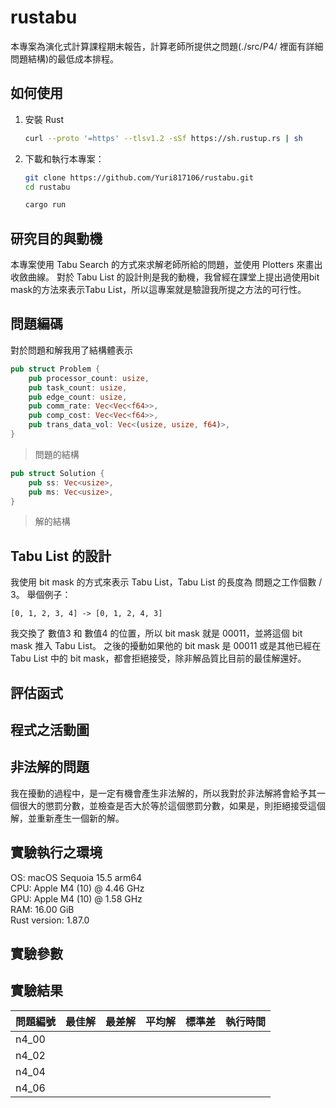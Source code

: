 # rustabu

本專案為演化式計算課程期末報告，計算老師所提供之問題(./src/P4/ 裡面有詳細問題結構)的最低成本排程。

## 如何使用

1. 安裝 Rust<br>
    ```bash
    curl --proto '=https' --tlsv1.2 -sSf https://sh.rustup.rs | sh
    ``` 
2. 下載和執行本專案：
   ```bash
   git clone https://github.com/Yuri817106/rustabu.git
   cd rustabu
   
   cargo run
   ```

## 研究目的與動機
本專案使用 Tabu Search 的方式來求解老師所給的問題，並使用 Plotters 來畫出收斂曲線。
對於 Tabu List 的設計則是我的動機，我曾經在課堂上提出過使用bit mask的方法來表示Tabu List，所以這專案就是驗證我所提之方法的可行性。

## 問題編碼
對於問題和解我用了結構體表示
```Rust
pub struct Problem {
    pub processor_count: usize,
    pub task_count: usize,
    pub edge_count: usize,
    pub comm_rate: Vec<Vec<f64>>,
    pub comp_cost: Vec<Vec<f64>>,
    pub trans_data_vol: Vec<(usize, usize, f64)>,
}
```
> 問題的結構

```Rust
pub struct Solution {
    pub ss: Vec<usize>,
    pub ms: Vec<usize>,
}
```
> 解的結構

## Tabu List 的設計
我使用 bit mask 的方式來表示 Tabu List，Tabu List 的長度為 問題之工作個數 / 3。
舉個例子：
```
[0, 1, 2, 3, 4] -> [0, 1, 2, 4, 3]
```
我交換了 數值3 和 數值4 的位置，所以 bit mask 就是 00011，並將這個 bit mask 推入 Tabu List。
之後的擾動如果他的 bit mask 是 00011 或是其他已經在 Tabu List 中的 bit mask，都會拒絕接受，除非解品質比目前的最佳解還好。

## 評估函式

## 程式之活動圖

## 非法解的問題
我在擾動的過程中，是一定有機會產生非法解的，所以我對於非法解將會給予其一個很大的懲罰分數，並檢查是否大於等於這個懲罰分數，如果是，則拒絕接受這個解，並重新產生一個新的解。

## 實驗執行之環境
OS: macOS Sequoia 15.5 arm64<br>
CPU: Apple M4 (10) @ 4.46 GHz<br>
GPU: Apple M4 (10) @ 1.58 GHz<br>
RAM: 16.00 GiB<br>
Rust version: 1.87.0<br>

## 實驗參數


## 實驗結果
| 問題編號 | 最佳解 | 最差解 | 平均解 | 標準差 | 執行時間 |
| :--- | :--- | :--- | :--- | :--- | :--- |
| n4_00 |  |  |  |  |  |
| n4_02 |  |  |  |  |  |
| n4_04 |  |  |  |  |  |
| n4_06 |  |  |  |  |  |
